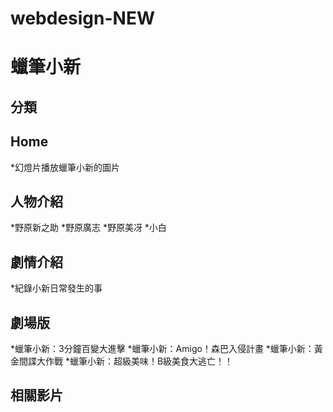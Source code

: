 # webdesign-NEW
蠟筆小新
========
## 分類
## Home
*幻燈片播放蠟筆小新的圖片
## 人物介紹
*野原新之助
*野原廣志
*野原美冴
*小白
## 劇情介紹
*紀錄小新日常發生的事
## 劇場版
*蠟筆小新：3分鐘百變大進擊
*蠟筆小新：Amigo！森巴入侵計畫
*蠟筆小新：黃金間諜大作戰
*蠟筆小新：超級美味！B級美食大逃亡！！
## 相關影片

